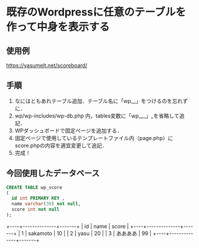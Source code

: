# 既存のWordpressに任意のテーブルを作って中身を表示する

## 使用例
https://yasumelt.net/scoreboard/

## 手順
1. なにはともあれテーブル追加．テーブル名に「wp__」をつけるのを忘れずに．
2. wp/wp-includes/wp-db.php 内，tables変数に「wp___」_を省略して追記．
3. WPダッシュボードで固定ページを追加する．
4. 固定ページで使用しているテンプレートファイル内（page.php）にscore.phpの内容を適宜変更して追記．
5. 完成！

## 今回使用したデータベース
```sql
CREATE TABLE wp_score
(
  id int PRIMARY KEY ,
  name varchar(30) not null,
  score int not null
);
```
+----+--------------+-------+
| id | name         | score |
+----+--------------+-------+
|  1 | sakamoto     |    10 |
|  2 | yasu         |    20 |
|  3 | ああああ     |    99 |
+----+--------------+-------+

